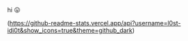 hi 😛  
  
(https://github-readme-stats.vercel.app/api?username=l0st-idi0t&show_icons=true&theme=github_dark)

<!---
l0st-idi0t/l0st-idi0t is a ✨ special ✨ repository because its `README.md` (this file) appears on your GitHub profile.
You can click the Preview link to take a look at your changes.
--->
